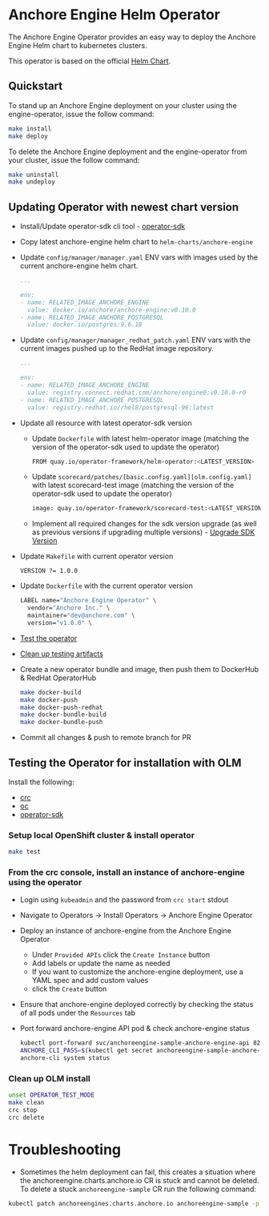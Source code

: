 # Anchore Engine Helm Operator

The Anchore Engine Operator provides an easy way to deploy the Anchore Engine Helm chart to kubernetes clusters.

This operator is based on the official [Helm Chart](https://github.com/anchore/anchore-charts/tree/master/stable/anchore-engine).

## Quickstart

To stand up an Anchore Engine deployment on your cluster using the engine-operator, issue the follow command:

```bash
make install
make deploy
```

To delete the Anchore Engine deployment and the engine-operator from your cluster, issue the follow command:

```bash
make uninstall
make undeploy
```

## Updating Operator with newest chart version

* Install/Update operator-sdk cli tool - [operator-sdk](https://sdk.operatorframework.io/docs/installation/)
* Copy latest anchore-engine helm chart to `helm-charts/anchore-engine`
* Update `config/manager/manager.yaml` ENV vars with images used by the current anchore-engine helm chart.

    ```yaml
    ...

    env:
    - name: RELATED_IMAGE_ANCHORE_ENGINE
      value: docker.io/anchore/anchore-engine:v0.10.0
    - name: RELATED_IMAGE_ANCHORE_POSTGRESQL
      value: docker.io/postgres:9.6.18
    ```

* Update `config/manager/manager_redhat_patch.yaml` ENV vars with the current images pushed up to the RedHat image repository.

    ```yaml
    ...

    env:
    - name: RELATED_IMAGE_ANCHORE_ENGINE
      value: registry.connect.redhat.com/anchore/engine0:v0.10.0-r0
    - name: RELATED_IMAGE_ANCHORE_POSTGRESQL
      value: registry.redhat.io/rhel8/postgresql-96:latest
    ```

* Update all resource with latest operator-sdk version
  * Update `Dockerfile` with latest helm-operator image (matching the version of the operator-sdk used to update the operator)

    ```bash
    FROM quay.io/operator-framework/helm-operator:<LATEST_VERSION>
    ```

  * Update `scorecard/patches/[basic.config.yaml][olm.config.yaml]` with latest scorecard-test image (matching the version of the operator-sdk used to update the operator)

    ```bash
    image: quay.io/operator-framework/scorecard-test:<LATEST_VERSION>
    ```

  * Implement all required changes for the sdk version upgrade (as well as previous versions if upgrading multiple versions) - [Upgrade SDK Version](https://sdk.operatorframework.io/docs/upgrading-sdk-version/)
* Update `Makefile` with current operator version

  ```make
  VERSION ?= 1.0.0
  ```

* Update `Dockerfile` with the current operator version

  ```bash
  LABEL name="Anchore Engine Operator" \
    vendor="Anchore Inc." \
    maintainer="dev@anchore.com" \
    version="v1.0.0" \
  ```

* [Test the operator](#testing-the-operator-for-installation-with-olm)
* [Clean up testing artifacts](#clean-up-olm-install)
* Create a new operator bundle and image, then push them to DockerHub & RedHat OperatorHub

  ```bash
  make docker-build
  make docker-push
  make docker-push-redhat
  make docker-bundle-build
  make docker-bundle-push
  ```

* Commit all changes & push to remote branch for PR

## Testing the Operator for installation with OLM

Install the following:

* [crc](https://code-ready.github.io/crc/)
* [oc](https://docs.openshift.com/container-platform/4.6/cli_reference/openshift_cli/getting-started-cli.html#installing-openshift-cli)
* [operator-sdk](https://sdk.operatorframework.io/docs/installation/)

### Setup local OpenShift cluster & install operator

```bash
make test
```

### From the crc console, install an instance of anchore-engine using the operator

* Login using `kubeadmin` and the password from `crc start` stdout
* Navigate to Operators -> Install Operators -> Anchore Engine Operator
* Deploy an instance of anchore-engine from the Anchore Engine Operator
  * Under `Provided APIs` click the `Create Instance` button
  * Add labels or update the name as needed
  * If you want to customize the anchore-engine deployment, use a YAML spec and add custom values
  * click the `Create` button
* Ensure that anchore-engine deployed correctly by checking the status of all pods under the `Resources` tab
* Port forward anchore-engine API pod & check anchore-engine status

  ```bash
  kubectl port-forward svc/anchoreengine-sample-anchore-engine-api 8228:8228
  ANCHORE_CLI_PASS=$(kubectl get secret anchoreengine-sample-anchore-engine-admin-pass -o 'go-template={{index .data "ANCHORE_ADMIN_PASSWORD"}}' | base64 -D -)
  anchore-cli system status
  ```

### Clean up OLM install

```bash
unset OPERATOR_TEST_MODE
make clean
crc stop
crc delete
```

# Troubleshooting

* Sometimes the helm deployment can fail, this creates a situation where the anchoreengine.charts.anchore.io CR is stuck and cannot be deleted. To delete a stuck `anchoreengine-sample` CR run the following command:

```bash
kubectl patch anchoreengines.charts.anchore.io anchoreengine-sample -p '{"metadata":{"finalizers":[]}}' --type=merge
```